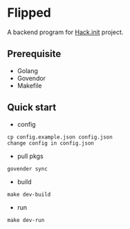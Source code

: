 # Flipped

A backend program for [Hack.init](http://hackinit.org/) project.

## Prerequisite
- Golang
- Govendor
- Makefile

## Quick start
- config
```
cp config.example.json config.json
change config in config.json
```
- pull pkgs
```
govender sync
```
- build
```
make dev-build
```
- run 
```
make dev-run
```